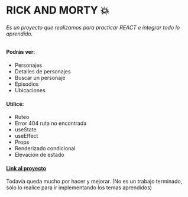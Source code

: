 # RICK AND MORTY 💥

###### Es un proyecto que realizamos para practicar REACT e integrar todo lo aprendido.

#### Podrás ver:

- Personajes
- Detalles de personajes
- Buscar un personaje
- Episodios
- Ubicaciones

#### Utilicé:

- Ruteo
- Error 404 ruta no encontrada
- useState
- useEffect
- Props
- Renderizado condicional
- Elevación de estado

#### [Link al proyecto](https://main--rick-and-morty-react-sass.netlify.app/)

Todavía queda mucho por hacer y mejorar.
(No es un trabajo terminado, solo lo realice para ir implementando los temas aprendidos)
